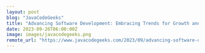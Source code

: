 ```yaml
---
layout: post
blog: "JavaCodeGeeks"
title: "Advancing Software Development: Embracing Trends for Growth and Excellence"
date: 2023-09-26T06:00:00Z
image: images/javacodegeeks.png
remote_url: "https://www.javacodegeeks.com/2023/09/advancing-software-development-embracing-trends-for-growth-and-excellence.html"
---
```

